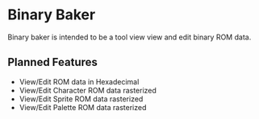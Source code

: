 ﻿# Binary Baker

Binary baker is intended to be a tool view view and edit binary ROM data. 

## Planned Features

* View/Edit ROM data in Hexadecimal
* View/Edit Character ROM data rasterized
* View/Edit Sprite ROM data rasterized
* View/Edit Palette ROM data rasterized